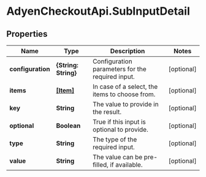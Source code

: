 # AdyenCheckoutApi.SubInputDetail

## Properties

Name | Type | Description | Notes
------------ | ------------- | ------------- | -------------
**configuration** | **{String: String}** | Configuration parameters for the required input. | [optional] 
**items** | [**[Item]**](Item.md) | In case of a select, the items to choose from. | [optional] 
**key** | **String** | The value to provide in the result. | [optional] 
**optional** | **Boolean** | True if this input is optional to provide. | [optional] 
**type** | **String** | The type of the required input. | [optional] 
**value** | **String** | The value can be pre-filled, if available. | [optional] 


